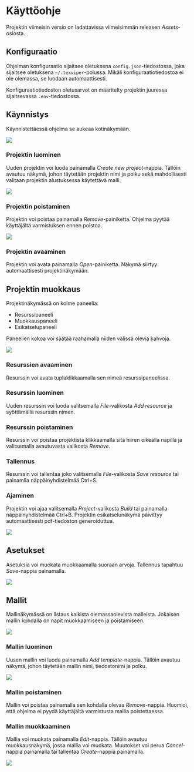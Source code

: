 # Käyttöohje

Projektin viimeisin versio on ladattavissa viimeisimmän releasen _Assets_-osiosta.

## Konfiguraatio

Ohjelman konfiguraatio sijaitsee oletuksena ```config.json```-tiedostossa, joka sijaitsee oletuksena ```~/.texviper```-polussa. Mikäli konfiguraatiotiedostoa ei ole olemassa, se luodaan automaattisesti.

Konfiguraatiotiedoston oletusarvot on määritelty projektin juuressa sijaitsevassa ```.env```-tiedostossa.

## Käynnistys

Käynnistettäessä ohjelma se aukeaa kotinäkymään.

<img src='img/home_view.png' />

### Projektin luominen

Uuden projektin voi luoda painamalla _Create new project_-nappia. Tällöin avautuu näkymä, johon täytetään projektin nimi ja polku sekä mahdollisesti valitaan projektin alustuksessa käytettävä malli.

<img src='img/create_project.png' />

### Projektin poistaminen

Projektin voi poistaa painamalla _Remove_-painiketta. Ohjelma pyytää käyttäjältä varmistuksen ennen poistoa.

<img src='img/remove_project.png' />

### Projektin avaaminen

Projektin voi avata painamalla _Open_-painiketta. Näkymä siirtyy automaattisesti projektinäkymään.

## Projektin muokkaus

Projektinäkymässä on kolme paneelia:

* Resurssipaneeli
* Muokkauspaneeli
* Esikatselupaneeli

Paneelien kokoa voi säätää raahamalla niiden välissä olevia kahvoja.

<img src='img/project_view.png' />

### Resurssien avaaminen

Resurssin voi avata tuplaklikkaamalla sen nimeä resurssipaneelissa.

### Resurssin luominen

Uuden resurssin voi luoda valitsemalla _File_-valikosta _Add resource_ ja syöttämällä resurssin nimen.

### Resurssin poistaminen

Resurssin voi poistaa projektista klikkaamalla sitä hiiren oikealla napilla ja valitsemalla avautuvasta valikosta _Remove_.

### Tallennus

Resurssin voi tallentaa joko valitsemalla _File_-valikosta _Save resource_ tai painamlla näppäinyhdistelmää Ctrl+S.

### Ajaminen

Projektin voi ajaa valitsemalla _Project_-valikosta _Build_ tai painamalla näppäinyhdistelmää Ctrl+B. Projektin esikatselunäkymä päivittyy automaattisesti pdf-tiedoston generoiduttua.

<img src='img/project_menu.png' />

## Asetukset

Asetuksia voi muokata muokkaamalla suoraan arvoja. Tallennus tapahtuu _Save_-nappia painamalla.

<img src='img/settings_view.png' />

## Mallit

Mallinäkymässä on listaus kaikista olemassaolevista malleista. Jokaisen mallin kohdalla on napit muokkaamiseen ja poistamiseen.

<img src='img/template_view.png' />

### Mallin luominen

Uusen mallin voi luoda painamalla _Add template_-nappia. Tällöin avautuu näkymä, johon täytetään mallin nimi, tiedostonimi ja polku.

<img src='img/create_template.png' />

### Mallin poistaminen

Mallin voi poistaa painamalla sen kohdalla olevaa _Remove_-nappia. Huomioi, että ohjelma ei pyydä käyttäjältä varmistusta mallia poistettaessa.

### Mallin muokkaaminen

Mallia voi muokata painamalla _Edit_-nappia. Tällöin avautuu muokkausnäkymä, jossa mallia voi muokata. Muutokset voi perua _Cancel_-nappia painamalla tai tallentaa _Create_-nappia painamalla.

<img src='img/edit_template.png' />
